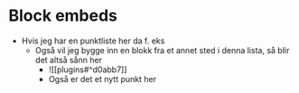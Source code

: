 # Block embeds

- Hvis jeg har en punktliste her da f. eks
	- Også vil jeg bygge inn en blokk fra et annet sted i denna lista, så blir det altså sånn her
		- ![[plugins#^d0abb7]]
		- Også er det et nytt punkt her